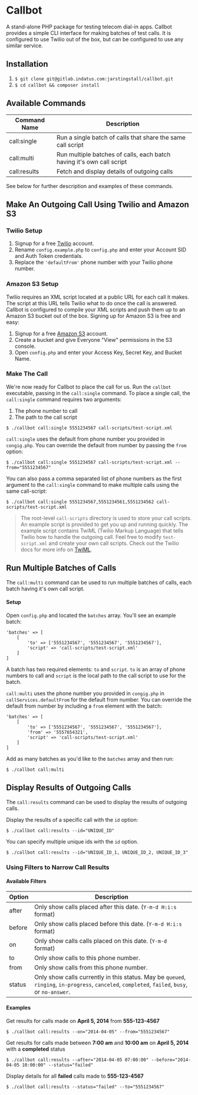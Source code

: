 # Callbot

A stand-alone PHP package for testing telecom dial-in apps. Callbot provides a simple CLI interface for making batches of test calls. It is configured to use Twilio out of the box, but can be configured to use any similar service.

## Installation

1. `$ git clone git@gitlab.indatus.com:jarstingstall/callbot.git`
2. `$ cd callbot && composer install`

## Available Commands

| Command Name | Description                                                           |
| ------------ | --------------------------------------------------------------------- |
| call:single  | Run a single batch of calls that share the same call script           |
| call:multi   | Run multiple batches of calls, each batch having it's own call script |
| call:results | Fetch and display details of outgoing calls                           |

See below for further description and examples of these commands.

## Make An Outgoing Call Using Twilio and Amazon S3

### Twilio Setup

1. Signup for a free [Twilio](https://www.twilio.com/try-twilio) account.
2. Rename `config.example.php` to `config.php` and enter your Account SID and Auth Token credentials.
3. Replace the `'defaultFrom'` phone number with your Twilio phone number.

### Amazon S3 Setup

Twilio requires an XML script located at a public URL for each call it makes. The script at this URL tells Twilio what to do once the call is answered. Callbot is configured to compile your XML scripts and push them up to an Amazon S3 bucket out of the box. Signing up for Amazon S3 is free and easy:

1. Signup for a free [Amazon S3](https://console.aws.amazon.com/s3/) account.
2. Create a bucket and give Everyone "View" permissions in the S3 console.
3. Open `config.php` and enter your Access Key, Secret Key, and Bucket Name.

### Make The Call

We're now ready for Callbot to place the call for us. Run the `callbot` executable, passing in the `call:single` command. To place a single call, the `call:single` command requires two arguments:

1. The phone number to call
2. The path to the call script

```
$ ./callbot call:single 5551234567 call-scripts/test-script.xml
```

`call:single` uses the default from phone number you provided in `congig.php`. You can override the default from number by passing the `from` option:

```
$ ./callbot call:single 5551234567 call-scripts/test-script.xml --from="5551234567"
```

You can also pass a comma separated list of phone numbers as the first argument to the `call:single` command to make multiple calls using the same call-script:

```
$ ./callbot call:single 5551234567,5551234561,5551234562 call-scripts/test-script.xml
```

> The root-level `call-scripts` directory is used to store your call scripts. An example script is provided to
> get you up and running quickly. The example script contains TwiML (Twilio Markup Language) that tells Twilio
> how to handle the outgoing call. Feel free to modify `test-script.xml` and create your own call scripts.
> Check out the Twilio docs for more info on [TwiML](https://www.twilio.com/docs/api/twiml).

## Run Multiple Batches of Calls

The `call:multi` command can be used to run multiple batches of calls, each batch having it's own call script.

#### Setup

Open `config.php` and located the `batches` array. You'll see an example batch:

```
'batches' => [
    [
        'to' => ['5551234567', '5551234567', '5551234567'],
        'script' => 'call-scripts/test-script.xml'
    ]
]
```

A batch has two required elements: `to` and `script`. `to` is an array of phone numbers to call and `script` is the local path to the call script to use for the batch.

`call:multi` uses the phone number you provided in `congig.php` in `callServices.defaultFrom` for the default from number. You can override the default from number by including a `from` element with the batch:

```
'batches' => [
    [
        'to' => ['5551234567', '5551234567', '5551234567'],
        'from' => '5557654321',
        'script' => 'call-scripts/test-script.xml'
    ]
]
```

Add as many batches as you'd like to the `batches` array and then run:

```
$ ./callbot call:multi
```

## Display Results of Outgoing Calls

The `call:results` command can be used to display the results of outgoing calls.

Display the results of a specific call with the `id` option:

```
$ ./callbot call:results --id="UNIQUE_ID"
```

You can specify multiple unique ids with the `id` option.

```
$ ./callbot call:results --id="UNIQUE_ID_1, UNIQUE_ID_2, UNIQUE_ID_3"
```

### Using Filters to Narrow Call Results

#### Available Filters

| Option | Description                               |
| ------ | ----------------------------------------- |
| after  | Only show calls placed after this date. (`Y-m-d H:i:s` format)   |
| before | Only show calls placed before this date. (`Y-m-d H:i:s` format)  |
| on     | Only show calls calls placed on this date. (`Y-m-d` format)|
| to     | Only show calls to this phone number.      |
| from   | Only show calls from this phone number.    |
| status | Only show calls currently in this status. May be `queued`, `ringing`, `in-progress`, `canceled`, `completed`, `failed`, `busy`, or `no-answer`. |

#### Examples

Get results for calls made on **April 5, 2014** from **555-123-4567**

```
$ ./callbot call:results --on="2014-04-05" --from="5551234567"
```

Get results for calls made between **7:00 am** and **10:00 am** on **April 5, 2014** with a **completed** status

```
$ ./callbot call:results --after="2014-04-05 07:00:00" --before="2014-04-05 10:00:00" --status="failed"
```

Display details for all **failed** calls made to **555-123-4567**

```
$ ./callbot call:results --status="failed" --to="5551234567"
```
